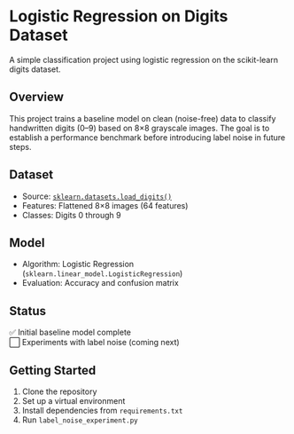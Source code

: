 # Logistic Regression on Digits Dataset

A simple classification project using logistic regression on the scikit-learn digits dataset.

## Overview

This project trains a baseline model on clean (noise-free) data to classify handwritten digits (0–9) based on 8×8 grayscale images. The goal is to establish a performance benchmark before introducing label noise in future steps.

## Dataset

- Source: [`sklearn.datasets.load_digits()`](https://scikit-learn.org/stable/modules/generated/sklearn.datasets.load_digits.html)
- Features: Flattened 8×8 images (64 features)
- Classes: Digits 0 through 9

## Model

- Algorithm: Logistic Regression (`sklearn.linear_model.LogisticRegression`)
- Evaluation: Accuracy and confusion matrix

## Status

✅ Initial baseline model complete  
⬜ Experiments with label noise (coming next)

## Getting Started

1. Clone the repository
2. Set up a virtual environment
3. Install dependencies from `requirements.txt`
4. Run `label_noise_experiment.py`
